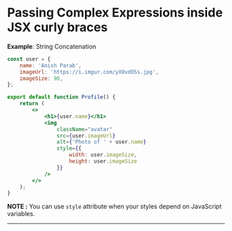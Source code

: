 # Passing Complex Expressions inside JSX curly braces
**Example**: String Concatenation
``` jsx
const user = {
	name: 'Anish Parab',
	imageUrl: 'https://i.imgur.com/yXOvdOSs.jpg',
	imageSize: 90,
};

export default function Profile() {
	return (
		<>
			<h1>{user.name}</h1>
			<img
				className="avatar"
				src={user.imageUrl}
				alt={'Photo of ' + user.name}
				style={{
					width: user.imageSize,
					height: user.imageSize
				}}
			/>
		</>
	);
}
```

**NOTE :** You can use `style` attribute when your styles depend on JavaScript variables.

---

